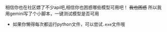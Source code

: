 相信你也在社区嫖了不少api吧,相信你也困惑哪些模型可用吧！
~~我也困惑~~
所以我用gemini写了个小脚本，一键测试模型是否可用
- 如果你懒得每次都运行python文件，可以尝试`.exe`文件哦
